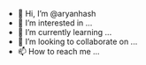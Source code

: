- 👋 Hi, I’m @aryanhash
- 👀 I’m interested in ...
- 🌱 I’m currently learning ...
- 💞️ I’m looking to collaborate on ...
- 📫 How to reach me ...

<!---
aryanhash/aryanhash is a ✨ special ✨ repository because its `README.md` (this file) appears on your GitHub profile.
You can click the Preview link to take a look at your changes.
--->

